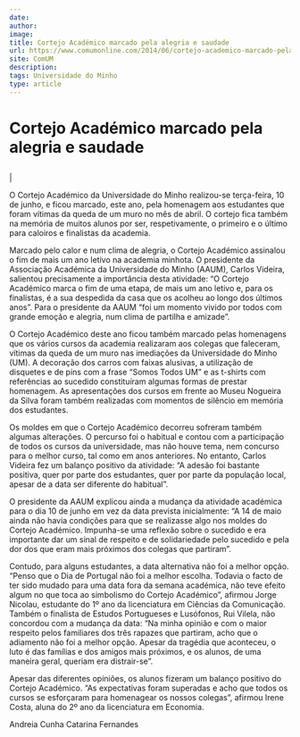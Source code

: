 ```yaml
---
date: 
author: 
image: 
title: Cortejo Académico marcado pela alegria e saudade
url: https://www.comumonline.com/2014/06/cortejo-academico-marcado-pela-alegria-e-saudade/
site: ComUM
description: 
tags: Universidade do Minho
type: article
---
```



# Cortejo Académico marcado pela alegria e saudade

## 

 | 

O Cortejo Académico da Universidade do Minho realizou-se terça-feira, 10 de junho, e ficou marcado, este ano, pela homenagem aos estudantes que foram vítimas da queda de um muro no mês de abril. O cortejo fica também na memória de muitos alunos por ser, respetivamente, o primeiro e o último para caloiros e finalistas da academia.

Marcado pelo calor e num clima de alegria, o Cortejo Académico assinalou o fim de mais um ano letivo na academia minhota. O presidente da Associação Académica da Universidade do Minho (AAUM), Carlos Videira, salientou precisamente a importância desta atividade: “O Cortejo Académico marca o fim de uma etapa, de mais um ano letivo e, para os finalistas, é a sua despedida da casa que os acolheu ao longo dos últimos anos”. Para o presidente da AAUM “foi um momento vivido por todos com grande emoção e alegria, num clima de partilha e amizade”.

O Cortejo Académico deste ano ficou também marcado pelas homenagens que os vários cursos da academia realizaram aos colegas que faleceram, vítimas da queda de um muro nas imediações da Universidade do Minho (UM). A decoração dos carros com faixas alusivas, a utilização de disquetes e de pins com a frase “Somos Todos UM” e as t-shirts com referências ao sucedido constituíram algumas formas de prestar homenagem. As apresentações dos cursos em frente ao Museu Nogueira da Silva foram também realizadas com momentos de silêncio em memória dos estudantes.

Os moldes em que o Cortejo Académico decorreu sofreram também algumas alterações. O percurso foi o habitual e contou com a participação de todos os cursos da universidade, mas não houve tema, nem concurso para o melhor curso, tal como em anos anteriores. No entanto, Carlos Videira fez um balanço positivo da atividade: “A adesão foi bastante positiva, quer por parte dos estudantes, quer por parte da população local, apesar de a data ser diferente do habitual”.

O presidente da AAUM explicou ainda a mudança da atividade académica para o dia 10 de junho em vez da data prevista inicialmente: “A 14 de maio ainda não havia condições para que se realizasse algo nos moldes do Cortejo Académico. Impunha-se uma reflexão sobre o sucedido e era importante dar um sinal de respeito e de solidariedade pelo sucedido e pela dor dos que eram mais próximos dos colegas que partiram”.

Contudo, para alguns estudantes, a data alternativa não foi a melhor opção. “Penso que o Dia de Portugal não foi a melhor escolha. Todavia o facto de ter sido mudado para uma data fora da semana académica, não teve efeito algum no que toca ao simbolismo do Cortejo Académico”, afirmou Jorge Nicolau, estudante do 1º ano da licenciatura em Ciências da Comunicação. Também o finalista de Estudos Portugueses e Lusófonos, Rui Vilela, não concordou com a mudança da data: “Na minha opinião e com o maior respeito pelos familiares dos três rapazes que partiram, acho que o adiamento não foi a melhor opção. Apesar da tragédia que aconteceu, o luto é das famílias e dos amigos mais próximos, e os alunos, de uma maneira geral, queriam era distrair-se”.

Apesar das diferentes opiniões, os alunos fizeram um balanço positivo do Cortejo Académico. “As expectativas foram superadas e acho que todos os cursos se esforçaram para homenagear os nossos colegas”, afirmou Irene Costa, aluna do 2º ano da licenciatura em Economia.

Andreia Cunha
Catarina Fernandes

